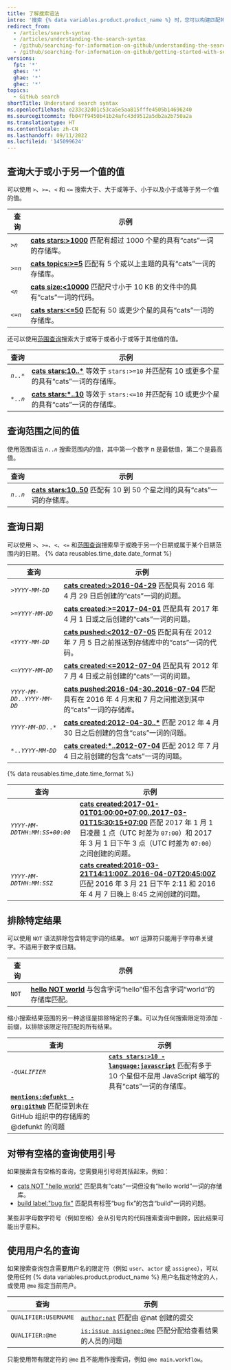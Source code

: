 ```yaml
---
title: 了解搜索语法
intro: '搜索 {% data variables.product.product_name %} 时，您可以构建匹配特定数字和单词的查询。'
redirect_from:
  - /articles/search-syntax
  - /articles/understanding-the-search-syntax
  - /github/searching-for-information-on-github/understanding-the-search-syntax
  - /github/searching-for-information-on-github/getting-started-with-searching-on-github/understanding-the-search-syntax
versions:
  fpt: '*'
  ghes: '*'
  ghae: '*'
  ghec: '*'
topics:
  - GitHub search
shortTitle: Understand search syntax
ms.openlocfilehash: e233c32d01c53ca5e5aa815fffe4505b14696240
ms.sourcegitcommit: fb047f9450b41b24afc43d9512a5db2a2b750a2a
ms.translationtype: HT
ms.contentlocale: zh-CN
ms.lasthandoff: 09/11/2022
ms.locfileid: '145099624'
---
```

## 查询大于或小于另一个值的值

可以使用 `>`、`>=`、`<` 和 `<=` 搜索大于、大于或等于、小于以及小于或等于另一个值的值。

查询  | 示例
------------- | -------------
<code>><em>n</em></code> | **[cats stars:>1000](https://github.com/search?utf8=%E2%9C%93&q=cats+stars%3A%3E1000&type=Repositories)** 匹配有超过 1000 个星的具有“cats”一词的存储库。
<code>>=<em>n</em></code> | **[cats topics:>=5](https://github.com/search?utf8=%E2%9C%93&q=cats+topics%3A%3E%3D5&type=Repositories)** 匹配有 5 个或以上主题的具有“cats”一词的存储库。
<code><<em>n</em></code> | **[cats size:<10000](https://github.com/search?utf8=%E2%9C%93&q=cats+size%3A%3C10000&type=Code)** 匹配尺寸小于 10 KB 的文件中的具有“cats”一词的代码。
<code><=<em>n</em></code> | **[cats stars:<=50](https://github.com/search?utf8=%E2%9C%93&q=cats+stars%3A%3C%3D50&type=Repositories)** 匹配有 50 或更少个星的具有“cats”一词的存储库。

还可以使用[范围查询](#query-for-values-between-a-range)搜索大于或等于或者小于或等于其他值的值。

查询  | 示例
------------- | -------------
<code><em>n</em>..*</code> | **[cats stars:10..*](https://github.com/search?utf8=%E2%9C%93&q=cats+stars%3A10..*&type=Repositories)** 等效于 `stars:>=10` 并匹配有 10 或更多个星的具有“cats”一词的存储库。
<code>*..<em>n</em></code> | **[cats stars:*..10](https://github.com/search?utf8=%E2%9C%93&q=cats+stars%3A%22*..10%22&type=Repositories)** 等效于 `stars:<=10` 并匹配有 10 或更少个星的具有“cats”一词的存储库。

## 查询范围之间的值

使用范围语法 <code><em>n</em>..<em>n</em></code> 搜索范围内的值，其中第一个数字 n 是最低值，第二个是最高值。

查询  | 示例
------------- | -------------
<code><em>n</em>..<em>n</em></code>  | **[cats stars:10..50](https://github.com/search?utf8=%E2%9C%93&q=cats+stars%3A10..50&type=Repositories)** 匹配有 10 到 50 个星之间的具有“cats”一词的存储库。

## 查询日期

可以使用 `>`、`>=`、`<`、`<=` 和[范围查询](#query-for-values-between-a-range)搜索早于或晚于另一个日期或属于某个日期范围内的日期。 {% data reusables.time_date.date_format %}

查询  | 示例
------------- | -------------
<code>><em>YYYY</em>-<em>MM</em>-<em>DD</em></code> | **[cats created:>2016-04-29](https://github.com/search?utf8=%E2%9C%93&q=cats+created%3A%3E2016-04-29&type=Issues)** 匹配具有 2016 年 4 月 29 日后创建的“cats”一词的问题。
<code>>=<em>YYYY</em>-<em>MM</em>-<em>DD</em></code> | **[cats created:>=2017-04-01](https://github.com/search?utf8=%E2%9C%93&q=cats+created%3A%3E%3D2017-04-01&type=Issues)** 匹配具有 2017 年 4 月 1 日或之后创建的“cats”一词的问题。
<code><<em>YYYY</em>-<em>MM</em>-<em>DD</em></code> | **[cats pushed:<2012-07-05](https://github.com/search?q=cats+pushed%3A%3C2012-07-05&type=Code&utf8=%E2%9C%93)** 匹配具有在 2012 年 7 月 5 日之前推送到存储库中的“cats”一词的代码。
<code><=<em>YYYY</em>-<em>MM</em>-<em>DD</em></code> | **[cats created:<=2012-07-04](https://github.com/search?utf8=%E2%9C%93&q=cats+created%3A%3C%3D2012-07-04&type=Issues)** 匹配具有 2012 年 7 月 4 日或之前创建的“cats”一词的问题。
<code><em>YYYY</em>-<em>MM</em>-<em>DD</em>..<em>YYYY</em>-<em>MM</em>-<em>DD</em></code> | **[cats pushed:2016-04-30..2016-07-04](https://github.com/search?utf8=%E2%9C%93&q=cats+pushed%3A2016-04-30..2016-07-04&type=Repositories)** 匹配具有在 2016 年 4 月末和 7 月之间推送到其中的“cats”一词的存储库。
<code><em>YYYY</em>-<em>MM</em>-<em>DD</em>..*</code> | **[cats created:2012-04-30..*](https://github.com/search?utf8=%E2%9C%93&q=cats+created%3A2012-04-30..*&type=Issues)** 匹配 2012 年 4 月 30 日之后创建的包含“cats”一词的问题。
<code>*..<em>YYYY</em>-<em>MM</em>-<em>DD</em></code> | **[cats created:*..2012-07-04](https://github.com/search?utf8=%E2%9C%93&q=cats+created%3A*..2012-07-04&type=Issues)** 匹配 2012 年 7 月 4 日之前创建的包含“cats”一词的问题。

{% data reusables.time_date.time_format %}

查询  | 示例
------------- | -------------
<code><em>YYYY</em>-<em>MM</em>-<em>DD</em>T<em>HH</em>:<em>MM</em>:<em>SS</em>+<em>00</em>:<em>00</em></code> | **[cats created:2017-01-01T01:00:00+07:00..2017-03-01T15:30:15+07:00](https://github.com/search?utf8=%E2%9C%93&q=cats+created%3A2017-01-01T01%3A00%3A00%2B07%3A00..2017-03-01T15%3A30%3A15%2B07%3A00&type=Issues)** 匹配 2017 年 1 月 1 日凌晨 1 点（UTC 时差为 `07:00`）和 2017 年 3 月 1 日下午 3 点（UTC 时差为 `07:00`）之间创建的问题。
<code><em>YYYY</em>-<em>MM</em>-<em>DD</em>T<em>HH</em>:<em>MM</em>:<em>SS</em>Z</code>  | **[cats created:2016-03-21T14:11:00Z..2016-04-07T20:45:00Z](https://github.com/search?utf8=%E2%9C%93&q=cats+created%3A2016-03-21T14%3A11%3A00Z..2016-04-07T20%3A45%3A00Z&type=Issues)** 匹配 2016 年 3 月 21 日下午 2:11 和 2016 年 4 月 7 日晚上 8:45 之间创建的问题。

## 排除特定结果

可以使用 `NOT` 语法排除包含特定字词的结果。 `NOT` 运算符只能用于字符串关键字。不适用于数字或日期。

查询  | 示例
------------- | -------------
`NOT`  | **[hello NOT world](https://github.com/search?q=hello+NOT+world&type=Repositories)** 与包含字词“hello”但不包含字词“world”的存储库匹配。

缩小搜索结果范围的另一种途径是排除特定的子集。可以为任何搜索限定符添加 `-` 前缀，以排除该限定符匹配的所有结果。

查询  | 示例
------------- | -------------
<code>-<em>QUALIFIER</em></code>  | **[`cats stars:>10 -language:javascript`](https://github.com/search?q=cats+stars%3A>10+-language%3Ajavascript&type=Repositories)** 匹配有多于 10 个星但不是用 JavaScript 编写的具有“cats”一词的存储库。
 | **[`mentions:defunkt -org:github`](https://github.com/search?utf8=%E2%9C%93&q=mentions%3Adefunkt+-org%3Agithub&type=Issues)** 匹配提到未在 GitHub 组织中的存储库的 @defunkt 的问题

## 对带有空格的查询使用引号

如果搜索含有空格的查询，您需要用引号将其括起来。例如：

* [cats NOT "hello world"](https://github.com/search?utf8=✓&q=cats+NOT+"hello+world"&type=Repositories) 匹配具有“cats”一词但没有“hello world”一词的存储库。
* [build label:"bug fix"](https://github.com/search?utf8=%E2%9C%93&q=build+label%3A%22bug+fix%22&type=Issues) 匹配具有标签“bug fix”的包含“build”一词的问题。

某些非字母数字符号（例如空格）会从引号内的代码搜索查询中删除，因此结果可能出乎意料。

## 使用用户名的查询

如果搜索查询包含需要用户名的限定符（例如 `user`、`actor` 或 `assignee`），可以使用任何 {% data variables.product.product_name %} 用户名指定特定的人，或使用 `@me` 指定当前用户。

查询  | 示例
------------- | -------------
`QUALIFIER:USERNAME` | [`author:nat`](https://github.com/search?q=author%3Anat&type=Commits) 匹配由 @nat 创建的提交
`QUALIFIER:@me` | [`is:issue assignee:@me`](https://github.com/search?q=is%3Aissue+assignee%3A%40me&type=Issues) 匹配分配给查看结果的人员的问题

只能使用带有限定符的 `@me` 且不能用作搜索词，例如 `@me main.workflow`。
